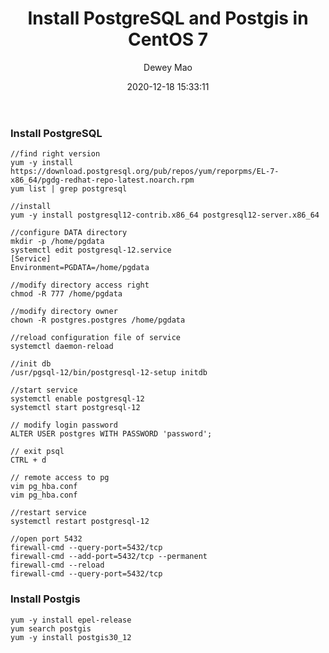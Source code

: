 ﻿--- 
layout: post 
title: "Install PostgreSQL and Postgis in CentOS 7" 
date: 2020-12-18 15:33:11 
author: Dewey Mao 
categories: PostgreSQL 
--- 
### Install PostgreSQL
```
//find right version
yum -y install https://download.postgresql.org/pub/repos/yum/reporpms/EL-7-x86_64/pgdg-redhat-repo-latest.noarch.rpm
yum list | grep postgresql

//install
yum -y install postgresql12-contrib.x86_64 postgresql12-server.x86_64

//configure DATA directory
mkdir -p /home/pgdata
systemctl edit postgresql-12.service
[Service]
Environment=PGDATA=/home/pgdata

//modify directory access right
chmod -R 777 /home/pgdata

//modify directory owner
chown -R postgres.postgres /home/pgdata

//reload configuration file of service
systemctl daemon-reload

//init db
/usr/pgsql-12/bin/postgresql-12-setup initdb

//start service
systemctl enable postgresql-12
systemctl start postgresql-12

// modify login password
ALTER USER postgres WITH PASSWORD 'password';

// exit psql
CTRL + d

// remote access to pg
vim pg_hba.conf
vim pg_hba.conf

//restart service
systemctl restart postgresql-12

//open port 5432
firewall-cmd --query-port=5432/tcp
firewall-cmd --add-port=5432/tcp --permanent
firewall-cmd --reload
firewall-cmd --query-port=5432/tcp
```
### Install Postgis
```
yum -y install epel-release
yum search postgis
yum -y install postgis30_12

```

